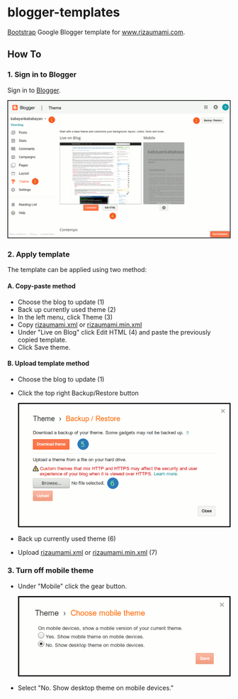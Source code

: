 # blogger-templates

[Bootstrap](http://getbootstrap.com) Google Blogger template for www.rizaumami.com.

## How To

### 1. Sign in to Blogger
Sign in to [Blogger](https://www.blogger.com/).  

![Dashboard Blogger](https://raw.githubusercontent.com/rizaumami/blogger-templates/master/docs/imgs/blogger-dashboard.png)

### 2. Apply template
The template can be applied using two method:

#### A. Copy-paste method
- Choose the blog to update (1)
- Back up currently used theme (2)
- In the left menu, click Theme (3)
- Copy [rizaumami.xml](templates/rizaumami.xml) or [rizaumami.min.xml](templates/rizaumami.min.xml) 
- Under "Live on Blog" click Edit HTML (4) and paste the previously copied template.
- Click Save theme.

#### B. Upload template method
- Choose the blog to update (1)
- Click the top right Backup/Restore button

  ![Backup/Restore](https://raw.githubusercontent.com/rizaumami/blogger-templates/master/docs/imgs/backup-restore.png)

- Back up currently used theme (6)
- Upload [rizaumami.xml](templates/rizaumami.xml) or [rizaumami.min.xml](templates/rizaumami.min.xml) (7)

### 3. Turn off mobile theme
- Under "Mobile" click the gear button.

  ![Turn off mobile theme](https://raw.githubusercontent.com/rizaumami/blogger-templates/master/docs/imgs/mobile.png)

- Select "No. Show desktop theme on mobile devices."
